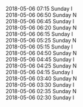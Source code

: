 2018-05-06 07:15 Sunday  I  
2018-05-06 06:50 Sunday  N  
2018-05-06 06:45 Sunday  I  
2018-05-06 06:20 Sunday  N  
2018-05-06 06:15 Sunday  I  
2018-05-06 05:25 Sunday  N  
2018-05-06 05:15 Sunday  I  
2018-05-06 04:50 Sunday  N  
2018-05-06 04:45 Sunday  I  
2018-05-06 04:25 Sunday  N  
2018-05-06 04:15 Sunday  I  
2018-05-06 03:40 Sunday  N  
2018-05-06 03:30 Sunday  I  
2018-05-06 02:35 Sunday  N  
2018-05-06 02:30 Sunday  I  
